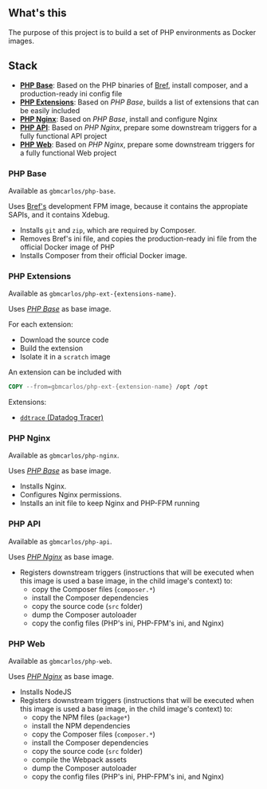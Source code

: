 ## What's this
The purpose of this project is to build a set of PHP environments as Docker images.

## Stack
- [**PHP Base**](#php-base): Based on the PHP binaries of [Bref](http://bref.sh/), install composer, and a production-ready ini config file
- [**PHP Extensions**](#php-extensions): Based on *PHP Base*, builds a list of extensions that can be easily included
- [**PHP Nginx**](#php-nginx): Based on *PHP Base*, install and configure Nginx
- [**PHP API**](#php-api): Based on *PHP Nginx*, prepare some downstream triggers for a fully functional API project
- [**PHP Web**](#php-web): Based on *PHP Nginx*, prepare some downstream triggers for a fully functional Web project

### PHP Base
Available as `gbmcarlos/php-base`.

Uses [Bref's](http://bref.sh/) development FPM image, because it contains the appropiate SAPIs, and it contains Xdebug.

- Installs `git` and `zip`, which are required by Composer. 
- Removes Bref's ini file, and copies the production-ready ini file from the official Docker image of PHP
- Installs Composer from their official Docker image.

### PHP Extensions

Available as `gbmcarlos/php-ext-{extensions-name}`.

Uses [*PHP Base*](#php-base) as base image.

For each extension:
- Download the source code 
- Build the extension
- Isolate it in a `scratch` image

An extension can be included with
```dockerfile
COPY --from=gbmcarlos/php-ext-{extension-name} /opt /opt
```

Extensions:
- [`ddtrace` (Datadog Tracer)](https://docs.datadoghq.com/tracing/faq/php-tracer-manual-installation/#install-from-source)

### PHP Nginx

Available as `gbmcarlos/php-nginx`.

Uses [*PHP Base*](#php-base) as base image.

- Installs Nginx.
- Configures Nginx permissions.
- Installs an init file to keep Nginx and PHP-FPM running

### PHP API

Available as `gbmcarlos/php-api`.

Uses [*PHP Nginx*](#php-nginx) as base image.

- Registers downstream triggers (instructions that will be executed when this image is used a base image, in the child image's context) to:
    - copy the Composer files (`composer.*`)
    - install the Composer dependencies
    - copy the source code (`src` folder)
    - dump the Composer autoloader
    - copy the config files (PHP's ini, PHP-FPM's ini, and Nginx)

### PHP Web

Available as `gbmcarlos/php-web`.

Uses [*PHP Nginx*](#php-nginx) as base image.

- Installs NodeJS
- Registers downstream triggers (instructions that will be executed when this image is used a base image, in the child image's context) to:
    - copy the NPM files (`package*`)
    - install the NPM dependencies
    - copy the Composer files (`composer.*`)
    - install the Composer dependencies
    - copy the source code (`src` folder)
    - compile the Webpack assets
    - dump the Composer autoloader
    - copy the config files (PHP's ini, PHP-FPM's ini, and Nginx)
